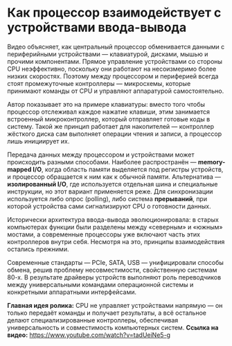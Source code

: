 # Как процессор взаимодействует с устройствами ввода-вывода

Видео объясняет, как центральный процессор обменивается данными с периферийными устройствами — клавиатурой, дисками, мышью и прочими компонентами. Прямое управление устройствами со стороны CPU неэффективно, поскольку они работают на несоизмеримо более низких скоростях. Поэтому между процессором и периферией всегда стоят промежуточные контроллеры — микросхемы, которые принимают команды от CPU и управляют аппаратурой самостоятельно.  

Автор показывает это на примере клавиатуры: вместо того чтобы процессор отслеживал каждое нажатие клавиши, этим занимается встроенный микроконтроллер, который отправляет готовые коды в систему. Такой же принцип работает для накопителей — контроллер жёсткого диска сам выполняет операции чтения и записи, а процессор лишь инициирует их.  

Передача данных между процессором и устройствами может происходить разными способами. Наиболее распространён — **memory-mapped I/O**, когда область памяти выделяется под регистры устройств, и процессор обращается к ним как к обычной памяти. Альтернатива — **изолированный I/O**, где используется отдельная шина и специальные инструкции, но этот вариант применяется реже. Для синхронизации используется либо опрос (polling), либо система **прерываний**, при которой устройства сами сигнализируют CPU о готовности данных.  

Исторически архитектура ввода-вывода эволюционировала: в старых компьютерах функции были разделены между «северным» и «южным» мостами, а современные процессоры уже включают часть этих контроллеров внутри себя. Несмотря на это, принципы взаимодействия остались прежними.  

Современные стандарты — PCIe, SATA, USB — унифицировали способы обмена, решив проблему несовместимости, свойственную системам 80-х. В результате драйверы устройств выполняют роль переводчиков между универсальными командами операционной системы и конкретными аппаратными интерфейсами.  

**Главная идея ролика:** CPU не управляет устройствами напрямую — он только передаёт команды и получает результаты, а всё остальное делают специализированные контроллеры, обеспечивая универсальность и совместимость компьютерных систем.
**Ссылка на видео:** https://www.youtube.com/watch?v=tadUeiNe5-g
